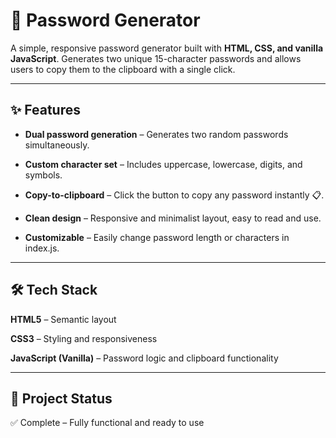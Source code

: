 # 🔑 Password Generator

A simple, responsive password generator built with **HTML, CSS, and vanilla JavaScript**.
Generates two unique 15-character passwords and allows users to copy them to the clipboard with a single click.

---

## ✨ Features

- **Dual password generation** – Generates two random passwords simultaneously.

- **Custom character set** – Includes uppercase, lowercase, digits, and symbols.

- **Copy-to-clipboard** – Click the button to copy any password instantly 📋.

- **Clean design** – Responsive and minimalist layout, easy to read and use.

- **Customizable** – Easily change password length or characters in index.js.

---

## 🛠️ Tech Stack

**HTML5** – Semantic layout

**CSS3** – Styling and responsiveness

**JavaScript (Vanilla)** – Password logic and clipboard functionality

---

## 📂 Project Status

✅ Complete – Fully functional and ready to use


